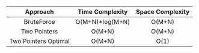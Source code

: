 |       Approach       | Time Complexity  | Space Complexity |
| :------------------: | :--------------: | :--------------: |
|      BruteForce      | O(M+N)\*log(M+N) |      O(M+N)      |
|     Two Pointers     |      O(M+N)      |      O(M+N)      |
| Two Pointers Optimal |      O(M+N)      |       O(1)       |
